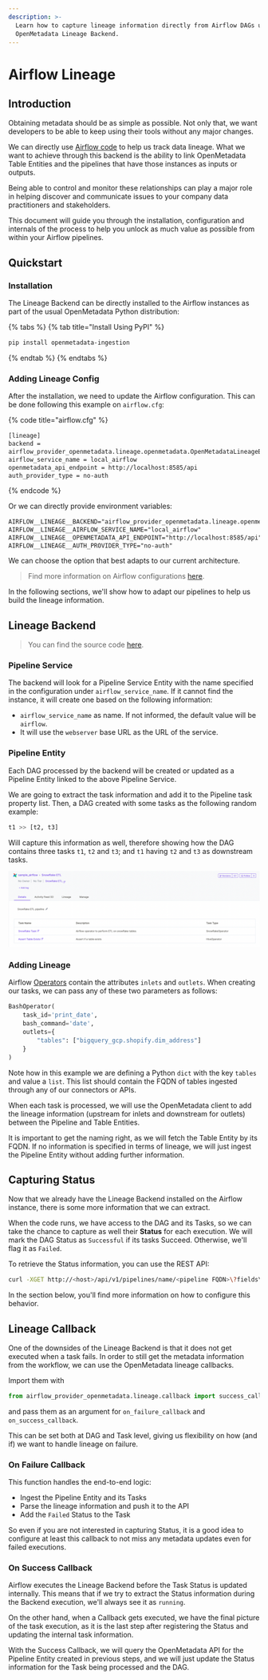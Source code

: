 ```yaml
---
description: >-
  Learn how to capture lineage information directly from Airflow DAGs using the
  OpenMetadata Lineage Backend.
---
```


# Airflow Lineage

## Introduction

Obtaining metadata should be as simple as possible. Not only that, we want developers to be able to keep using their tools without any major changes.

We can directly use [Airflow code](https://airflow.apache.org/docs/apache-airflow/stable/lineage.html#lineage-backend) to help us track data lineage. What we want to achieve through this backend is the ability to link OpenMetadata Table Entities and the pipelines that have those instances as inputs or outputs.

Being able to control and monitor these relationships can play a major role in helping discover and communicate issues to your company data practitioners and stakeholders.

This document will guide you through the installation, configuration and internals of the process to help you unlock as much value as possible from within your Airflow pipelines.

## Quickstart

### Installation

The Lineage Backend can be directly installed to the Airflow instances as part of the usual OpenMetadata Python distribution:

{% tabs %}
{% tab title="Install Using PyPI" %}
```bash
pip install openmetadata-ingestion
```
{% endtab %}
{% endtabs %}

### Adding Lineage Config

After the installation, we need to update the Airflow configuration. This can be done following this example on `airflow.cfg`:

{% code title="airflow.cfg" %}
```
[lineage]
backend = airflow_provider_openmetadata.lineage.openmetadata.OpenMetadataLineageBackend
airflow_service_name = local_airflow
openmetadata_api_endpoint = http://localhost:8585/api
auth_provider_type = no-auth
```
{% endcode %}

Or we can directly provide environment variables:

```
AIRFLOW__LINEAGE__BACKEND="airflow_provider_openmetadata.lineage.openmetadata.OpenMetadataLineageBackend"
AIRFLOW__LINEAGE__AIRFLOW_SERVICE_NAME="local_airflow"
AIRFLOW__LINEAGE__OPENMETADATA_API_ENDPOINT="http://localhost:8585/api"
AIRFLOW__LINEAGE__AUTH_PROVIDER_TYPE="no-auth"
```

We can choose the option that best adapts to our current architecture.&#x20;

> Find more information on Airflow configurations [here](https://airflow.apache.org/docs/apache-airflow/stable/howto/set-config.html).

In the following sections, we'll show how to adapt our pipelines to help us build the lineage information.

## Lineage Backend

> You can find the source code [here](https://github.com/open-metadata/OpenMetadata/tree/main/ingestion/src/airflow\_provider\_openmetadata).

### Pipeline Service

The backend will look for a Pipeline Service Entity with the name specified in the configuration under `airflow_service_name`. If it cannot find the instance, it will create one based on the following information:

* `airflow_service_name` as name. If not informed, the default value will be `airflow`.
* It will use the `webserver` base URL as the URL of the service.

### Pipeline Entity

Each DAG processed by the backend will be created or updated as a Pipeline Entity linked to the above Pipeline Service.

We are going to extract the task information and add it to the Pipeline task property list. Then, a DAG created with some tasks as the following random example:

```python
t1 >> [t2, t3]
```

Will capture this information as well, therefore showing how the DAG contains three tasks `t1`, `t2` and `t3`; and `t1` having `t2` and `t3` as downstream tasks.

![Pipeline and Tasks example](<../../.gitbook/assets/image (7).png>)

### Adding Lineage

Airflow [Operators](https://airflow.apache.org/docs/apache-airflow/stable/\_api/airflow/models/baseoperator/index.html) contain the attributes `inlets` and `outlets`. When creating our tasks, we can pass any of these two parameters as follows:

```python
BashOperator(
    task_id='print_date',
    bash_command='date',
    outlets={
        "tables": ["bigquery_gcp.shopify.dim_address"]
    }
)
```

Note how in this example we are defining a Python `dict` with the key `tables` and value a `list`. This list should contain the FQDN of tables ingested through any of our connectors or APIs.

When each task is processed, we will use the OpenMetadata client to add the lineage information (upstream for inlets and downstream for outlets) between the Pipeline and Table Entities.

It is important to get the naming right, as we will fetch the Table Entity by its FQDN. If no information is specified in terms of lineage, we will just ingest the Pipeline Entity without adding further information.

## Capturing Status

Now that we already have the Lineage Backend installed on the Airflow instance, there is some more information that we can extract.

When the code runs, we have access to the DAG and its Tasks, so we can take the chance to capture as well their **Status** for each execution. We will mark the DAG Status as `Successful` if its tasks Succeed. Otherwise, we'll flag it as `Failed`.

To retrieve the Status information, you can use the REST API:

```bash
curl -XGET http://<host>/api/v1/pipelines/name/<pipeline FQDN>\?fields\=tasks,pipelineStatus
```

In the section below, you'll find more information on how to configure this behavior.

## Lineage Callback

One of the downsides of the Lineage Backend is that it does not get executed when a task fails. In order to still get the metadata information from the workflow, we can use the OpenMetadata lineage callbacks.

Import them with

```python
from airflow_provider_openmetadata.lineage.callback import success_callback, failure_callback
```

and pass them as an argument for `on_failure_callback` and `on_success_callback`.

This can be set both at DAG and Task level, giving us flexibility on how (and if) we want to handle lineage on failure.

### On Failure Callback

This function handles the end-to-end logic:

* Ingest the Pipeline Entity and its Tasks
* Parse the lineage information and push it to the API
* Add the `Failed` Status to the Task

So even if you are not interested in capturing Status, it is a good idea to configure at least this callback to not miss any metadata updates even for failed executions.

### On Success Callback

Airflow executes the Lineage Backend before the Task Status is updated internally. This means that if we try to extract the Status information during the Backend execution, we'll always see it as `running`.

On the other hand, when a Callback gets executed, we have the final picture of the task execution, as it is the last step after registering the Status and updating the internal task information.

With the Success Callback, we will query the OpenMetadata API for the Pipeline Entity created in previous steps, and we will just update the Status information for the Task being processed and the DAG.
